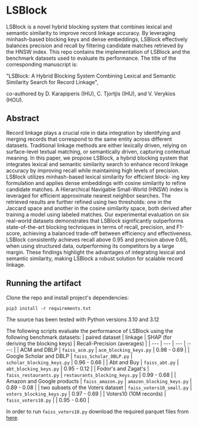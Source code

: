 
# LSBlock
LSBlock is a novel hybrid blocking system that combines lexical and semantic similarity to improve record linkage accuracy. By leveraging minhash-based blocking keys and dense embeddings, LSBlock effectively balances precision and recall by filtering candidate matches retrieved by the HNSW index.
This repo contains the implementation of LSBlock and the benchmark datasets used to evaluate its performance. 
The title of the corresponding manuscript is:

"LSBlock: A Hybrid Blocking System Combining Lexical and Semantic Similarity Search for Record Linkage", 

co-authored by D. Karapiperis (IHU), C. Tjortjis (IHU), and V. Verykios (HOU).


## Abstract
Record linkage plays a crucial role in data integration by identifying and merging records that correspond to the same entity across different datasets. Traditional linkage methods are either
lexically driven, relying on surface-level textual matching, or semantically driven, capturing contextual meaning. In this paper, we propose LSBlock, a hybrid blocking system that integrates lexical
and semantic similarity search to enhance record linkage accuracy by improving recall while maintaining high levels of precision. LSBlock utilizes minhash-based lexical similarity for efficient block-
ing key formulation and applies dense embeddings with cosine similarity to refine candidate matches. A Hierarchical Navigable Small-World (HNSW) index is leveraged for efficient approximate
nearest neighbor searches. The retrieved results are further refined using two thresholds: one in the Jaccard space and another in the cosine similarity space, both derived after training a model using
labeled matches. Our experimental evaluation on six real-world datasets demonstrates that LSBlock significantly outperforms state-of-the-art blocking techniques in terms of recall, precision, and
F1-score, achieving a balanced trade-off between efficiency and effectiveness. LSBlock consistently achieves recall above 0.95 and precision above 0.65, when using structured data, outperforming
its competitors by a large margin. These findings highlight the advantages of integrating lexical and semantic similarity, making LSBlock a robust solution for scalable record linkage.


## Running the artifact
Clone the repo and install project's dependencies:
```
pip3 install -r requirements.txt
```
The source has been tested with Python versions 3.10 and 3.12

 
The following scripts evaluate the performance of LSBlock using the following benchmark datasets:
| paired dataset | linkage | SHAP (for deriving the blocking keys) | Recall-Precision (averages) |
| --- | --- | --- | :---: |
| ACM and DBLP | `faiss_acm.py` | `acm_blocking_keys.py` | 0.98 - 0.69 |
| Google Scholar and DBLP | `faiss_Scholar_DBLP.py` | `scholar_blocking_keys.py` | 0.96 - 0.66 |
| Abt and Buy | `faiss_abt.py` | `abt_blocking_keys.py` | 0.95 - 0.12 |
| Fodor's and Zagat's | `faiss_restaurants.py` | `restaurants_blocking_keys.py` | 0.99 - 0.68 |
| Amazon and Google products | `faiss_amazon.py` | `amazon_blocking_keys.py` | 0.89 - 0.08 | 
| two subsets of the Voters dataset | `faiss_voters10_small.py` | `voters_blocking_keys.py` | 0.97 - 0.69 |
| Voters10 (10M records) | `faiss_voters10.py` | | 0.95 - 0.60 |

In order to run `faiss_voters10.py` download the required parquet files from [here](https://houtest-my.sharepoint.com/:f:/g/personal/dkarapiperis_eap_gr/EtS8jKGOJulNk2s0hsAJNu4Bszb9F3rrpN7MgC1UMNQP0w?e=w4EhBV).
  
   

